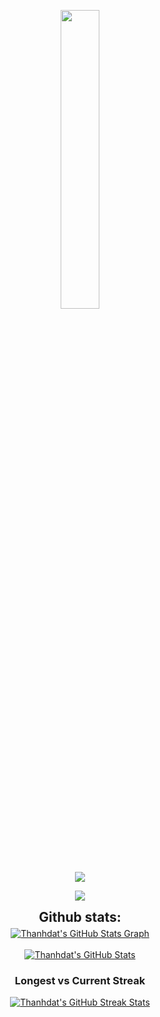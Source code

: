 <p align="center"><img src="animation.gif" width="35%"></p>

<p align="center">
<img src="https://readme-typing-svg.herokuapp.com?font=Architects+Daughter&center=true&vCenter=true&duration=3000&color=%2338C2FF&size=40&height=200&width=800&lines=Heyyy!+I'm+Thành+Đạt+%3C3;I+am+a+2nd+yr+at+FPT+University;I'+am+a+Software+Engineering;Welcome+to+my+profile+!">
</p>

<p  align="center">
<img src="https://user-images.githubusercontent.com/73097560/115834477-dbab4500-a447-11eb-908a-139a6edaec5c.gif">             
<br>

<div align="center">
<h2 align="center" style="margin: 5px 10px;">Github stats:</h2> 

<a href="https://github.com/thanhdat2011">
  <img align="center" src="https://github-profile-summary-cards.vercel.app/api/cards/profile-details?username=thanhdat2011&theme=gruvbox&hide_border=true)](https://github.com/thanhdat2011" alt="Thanhdat's GitHub Stats Graph"/>
</a>
<br><br>
<a href="https://github.com/thanhdat2011">
  <img align="center" src="https://github-readme-stats.vercel.app/api?username=thanhdat2011&count_private=true&show_icons=true&theme=gruvbox&hide_border=true&custom_title=Thanhdat%20%27s%20Github%20Stats" alt="Thanhdat's GitHub Stats" />
</a>
<h3>Longest vs Current Streak </h3>
<a href="https://github.com/thanhdat2011">
  <img align="center" src="https://github-readme-streak-stats.herokuapp.com/?user=thanhdat2011&theme=gruvbox" alt="Thanhdat's GitHub Streak Stats"/>
</a>
<br><br>
</div>
